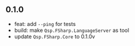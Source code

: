## 0.1.0

* feat: add `--ping` for tests
* build: make `Qsp.FSharp.LanguageServer` as tool
* update `Qsp.FSharp.Core` to 0.1.0v
